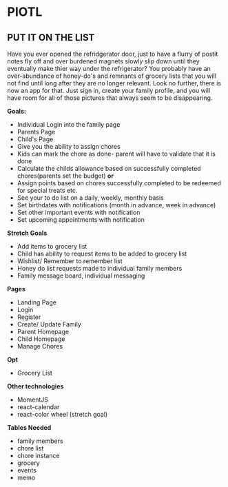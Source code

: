 # PIOTL
## PUT IT ON THE LIST
Have you ever opened the refridgerator door, just to have a flurry of postit notes fly off and over burdened magnets slowly slip down until they eventually make thier way under the refrigerator? You probably have an over-abundance of honey-do's and remnants of grocery lists that you will not find until long after they are no longer relevant. Look no further, there is now an app for that. Just sign in, create your family profile, and you will have room for all of those pictures that always seem to be disappearing.

**Goals:**
- Individual Login into the family page
- Parents Page
- Child's Page
- Give you the ability to assign chores
- Kids can mark the chore as done- parent will have to validate that it is done
- Calculate the childs allowance based on successfully completed chores(parents set the budget) **or**
- Assign points based on chores successfully completed to be redeemed for special treats etc.
- See your to do list on a daily, weekly, monthly basis
- Set birthdates with notifications (month in advance, week in advance)
- Set other important events with notification
- Set upcoming appointments with notification

**Stretch Goals**
- Add items to grocery list
- Child has ability to request items to be added to grocery list
- Wishlist/ Remember to remember list
- Honey do list requests made to individual family members
- Family message board, individual messaging

**Pages**
- Landing Page
- Login
- Register
- Create/ Update Family
- Parent Homepage
- Child Homepage
- Manage Chores

**Opt**
- Grocery List

**Other technologies**
- MomentJS
- react-calendar
- react-color wheel (stretch goal)

**Tables Needed**
- family members
- chore list
- chore instance
- grocery
- events
- memo
